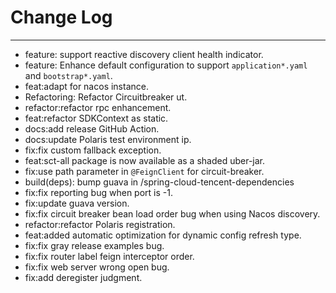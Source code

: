 # Change Log
---

- feature: support reactive discovery client health indicator.
- feature: Enhance default configuration to support `application*.yaml` and `bootstrap*.yaml`.
- feat:adapt for nacos instance.
- Refactoring: Refactor Circuitbreaker ut.
- refactor:refactor rpc enhancement.
- feat:refactor SDKContext as static.
- docs:add release GitHub Action.
- docs:update Polaris test environment ip.
- fix:fix custom fallback exception.
- feat:sct-all package is now available as a shaded uber-jar.
- fix:use path parameter in `@FeignClient` for circuit-breaker.
- build(deps): bump guava in /spring-cloud-tencent-dependencies
- fix:fix reporting bug when port is -1.
- fix:update guava version.
- fix:fix circuit breaker bean load order bug when using Nacos discovery.
- refactor:refactor Polaris registration.
- feat:added automatic optimization for dynamic config refresh type.
- fix:fix gray release examples bug.
- fix:fix router label feign interceptor order.
- fix:fix web server wrong open bug.
- fix:add deregister judgment.
